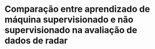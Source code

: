 # Comparação entre aprendizado de máquina supervisionado e não supervisionado na avaliação de dados de radar
